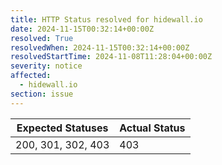 ```yaml
---
title: HTTP Status resolved for hidewall.io
date: 2024-11-15T00:32:14+00:00Z
resolved: True
resolvedWhen: 2024-11-15T00:32:14+00:00Z
resolvedStartTime: 2024-11-08T11:28:04+00:00Z
severity: notice
affected:
  - hidewall.io
section: issue
---
```


| Expected Statuses | Actual Status  |
|-------------------|----------------|
| 200, 301, 302, 403 | 403 |
